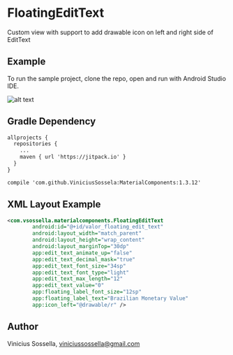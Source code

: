 # FloatingEditText
Custom view with support to add drawable icon on left and right side of EditText

## Example

To run the sample project, clone the repo, open and run with Android Studio IDE.

![alt text](https://image.ibb.co/hnof2G/Screen_Shot_2018_01_04_at_11_23_22.png)

## Gradle Dependency

```xml
allprojects {
  repositories {
    ...
    maven { url 'https://jitpack.io' }
  }
}
```

```xml
compile 'com.github.ViniciusSossela:MaterialComponents:1.3.12'
```

## XML Layout Example
```xml
<com.vsossella.materialcomponents.FloatingEditText
        android:id="@+id/valor_floating_edit_text"
        android:layout_width="match_parent"
        android:layout_height="wrap_content"
        android:layout_marginTop="30dp"
        app:edit_text_animate_up="false"
        app:edit_text_decimal_mask="true"
        app:edit_text_font_size="34sp"
        app:edit_text_font_type="light"
        app:edit_text_max_length="12"
        app:edit_text_value="0"
        app:floating_label_font_size="12sp"
        app:floating_label_text="Brazilian Monetary Value"
        app:icon_left="@drawable/r" />
```

## Author

Vinicius Sossella, viniciussossella@gmail.com
